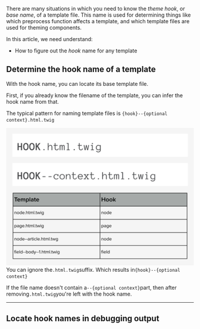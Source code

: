 There are many situations in which you need to know the _theme hook_, or _base name_, of a template file. This name is used for determining things like which preprocess function affects a template, and which template files are used for theming components.

In this article, we need understand:

* How to figure out the _hook_ name for any template

## Determine the hook name of a template

With the hook name, you can locate its base template file.

First, if you already know the filename of the template, you can infer the hook name from that.

The typical pattern for naming template files is `{hook}--{optional context}.html.twig`

![](/assets/hook-name-discovery.png)You can ignore the`.html.twig`suffix. Which results in`{hook}--{optional context}`

If the file name doesn't contain a`--{optional context}`part, then after removing`.html.twig`you're left with the hook name.

---

## Locate hook names in debugging output



